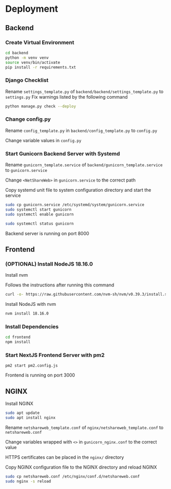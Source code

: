 # Deployment
## Backend
### Create Virtual Environment
```bash
cd backend
python -m venv venv
source venv/bin/activate
pip install -r requirements.txt
```
### Django Checklist
Rename `settings_template.py` of `backend/backend/settings_template.py` to `settings.py`
Fix warnings listed by the following command
```bash
python manage.py check --deploy
```
### Change config.py
Rename `config_template.py` in `backend/config_template.py` to `config.py`

Change variable values in `config.py`
### Start Gunicorn Backend Server with Systemd
Rename `gunicorn_template.service` of `backend/gunicorn_template.service` to `gunicorn.service`

Change `<NetShareWeb>` in `gunicorn.service` to the correct path

Copy systemd unit file to system configuration directory and start the service
```bash
sudo cp gunicorn.service /etc/systemd/system/gunicorn.service
sudo systemctl start gunicorn
sudo systemctl enable gunicorn

sudo systemctl status gunicorn
```
Backend server is running on port 8000
## Frontend
### (OPTIONAL) Install NodeJS 18.16.0
Install nvm

Follows the instructions after running this command
```bash
curl -o- https://raw.githubusercontent.com/nvm-sh/nvm/v0.39.3/install.sh | bash
```
Install NodeJS with nvm
```bash
nvm install 18.16.0
```
### Install Dependencies
```bash
cd frontend
npm install
```
### Start NextJS Frontend Server with pm2
```
pm2 start pm2.config.js
```
Frontend is running on port 3000
##  NGINX
Install NGINX
```bash
sudo apt update
sudo apt install nginx
```
Rename `netshareweb_template.conf` of `nginx/netshareweb_template.conf` to `netshareweb.conf`

Change variables wrapped with `<>` in `gunicorn_nginx.conf` to the correct value

HTTPS certificates can be placed in the `nginx/` directory

Copy NGINX configuration file to the NGINX directory and reload NGINX
```bash
sudo cp netshareweb.conf /etc/nginx/conf.d/netshareweb.conf
sudo nginx -s reload
```